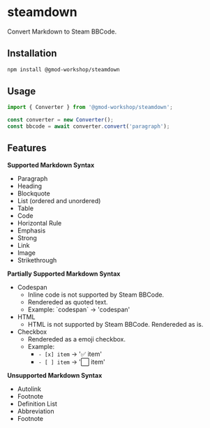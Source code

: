 # steamdown

Convert Markdown to Steam BBCode.

## Installation

```bash
npm install @gmod-workshop/steamdown
```

## Usage

```typescript
import { Converter } from '@gmod-workshop/steamdown';

const converter = new Converter();
const bbcode = await converter.convert('paragraph');
```


## Features

**Supported Markdown Syntax**

- Paragraph
- Heading
- Blockquote
- List (ordered and unordered)
- Table
- Code
- Horizontal Rule
- Emphasis
- Strong
- Link
- Image
- Strikethrough

**Partially Supported Markdown Syntax**

- Codespan
  - Inline code is not supported by Steam BBCode. 
  - Rendereded as quoted text.
  - Example: \`codespan\` -> 'codespan'
- HTML
  - HTML is not supported by Steam BBCode. Rendereded as is.
- Checkbox
  - Rendereded as a emoji checkbox.
  - Example:
    - `- [x] item` -> '✅ item'
    - `- [ ] item` -> '⬜ item'

**Unsupported Markdown Syntax**

- Autolink
- Footnote
- Definition List
- Abbreviation
- Footnote
